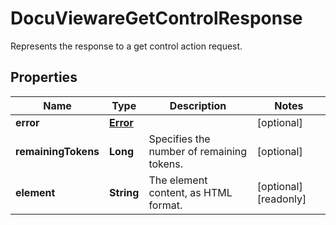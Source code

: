 

# DocuViewareGetControlResponse

Represents the response to a get control action request.
## Properties

Name | Type | Description | Notes
------------ | ------------- | ------------- | -------------
**error** | [**Error**](Error.md) |  |  [optional]
**remainingTokens** | **Long** | Specifies the number of remaining tokens. |  [optional]
**element** | **String** | The element content, as HTML format. |  [optional] [readonly]



